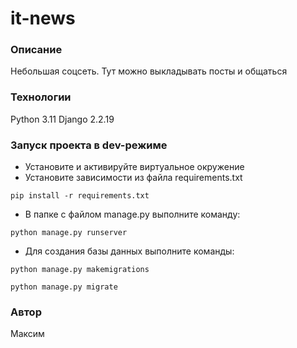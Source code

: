 # it-news

### Описание
Небольшая соцсеть. Тут можно выкладывать посты и общаться
### Технологии
Python 3.11
Django 2.2.19
### Запуск проекта в dev-режиме
- Установите и активируйте виртуальное окружение
- Установите зависимости из файла requirements.txt
```
pip install -r requirements.txt
``` 
- В папке с файлом manage.py выполните команду:
```
python manage.py runserver
```
- Для создания базы данных выполните команды:
```
python manage.py makemigrations

python manage.py migrate
```
### Автор
Максим 
